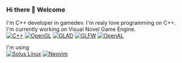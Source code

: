 ### Hi there 👋 Welcome
I'm C++ developer in gamedev. I'm realy love programming on C++.  
I'm currently working on Visual Novel Game Engine.  
[![C++](https://img.shields.io/badge/c++-%2300599C.svg?style=for-the-badge)](https://isocpp.org/)
[![OpenGL](https://img.shields.io/badge/OpenGL-%23EEEEEE.svg?style=for-the-badge)](https://www.opengl.org/)
[![GLAD](https://img.shields.io/badge/GLAD-%23EEEEEE.svg?style=for-the-badge)](https://github.com/Dav1dde/glad)
[![GLFW](https://img.shields.io/badge/GLFW-%23EEEEEE.svg?style=for-the-badge)](https://github.com/glfw/glfw)
[![OpenAL](https://img.shields.io/badge/OpenAL-%23EEEEEE.svg?style=for-the-badge)](https://github.com/kcat/openal-soft)

I'm using  
[![Solus Linux](https://img.shields.io/badge/Solus%20Linux-f5f5f5?style=for-the-badge&logo=Solus)](https://getsol.us/)
[![Neovim](https://img.shields.io/badge/neovim-0f191f.svg?style=for-the-badge&logo=neovim)](https://github.com/neovim/neovim)
